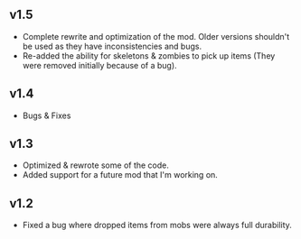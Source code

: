 ## v1.5

+ Complete rewrite and optimization of the mod. Older versions shouldn't be used as they have inconsistencies and bugs. 
+ Re-added the ability for skeletons & zombies to pick up items (They were removed initially because of a bug).

## v1.4
+ Bugs & Fixes


## v1.3
 + Optimized & rewrote some of the code.
 + Added support for a future mod that I'm working on.

## v1.2

+ Fixed a bug where dropped items from mobs were always full durability.


